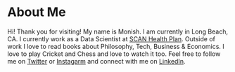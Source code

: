 # About Me
Hi! Thank you for visiting! My name is Monish. I am currently in Long Beach, CA. I currently work as a Data Scientist at [SCAN Health Plan](https://www.scanhealthplan.com/). Outside of work I love to read books about Philosophy, Tech, Business & Economics. I love to play Cricket and Chess and love to watch it too. Feel free to follow me on [Twitter](https://twitter.com/moni2096) or [Instagarm](https://www.instagram.com/monish_khambhati/) and connect with me on [LinkedIn](https://www.linkedin.com/in/monish-khambhati/).
